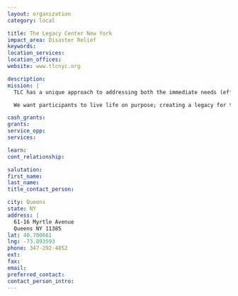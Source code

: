 ```yaml
---
layout: organization
category: local

title: The Legacy Center New York
impact_area: Disaster Relief
keywords: 
location_services: 
location_offices: 
website: www.tlcnyc.org

description: 
mission: |
  TLC has a unique approach to addressing both the immediate needs (effects) and foundational needs (causes) of ailing communities. Our Cause and Effect approach allows us to address the lack of resources while providing opportunities for development. These opportunities include developing educational programs for children and adults, providing access to resources, and guidance in reaching financial stability.

  We want participants to live life on purpose; creating a legacy for the community and generations to come.

cash_grants: 
grants: 
service_opp: 
services: 

learn: 
cont_relationship: 

salutation: 
first_name: 
last_name: 
title_contact_person: 

city: Queens
state: NY
address: |
  61-16 Myrtle Avenue  
  Queens NY 11385
lat: 40.700661
lng: -73.893593
phone: 347-292-4852
ext: 
fax: 
email: 
preferred_contact: 
contact_person_intro: 
---
```

